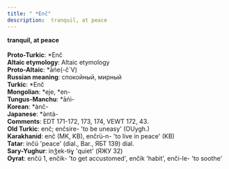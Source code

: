 ```yaml
---
title: " *Enč"
description:  tranquil, at peace
---
```

<strong> tranquil, at peace</strong><br><br>
<strong>Proto-Turkic</strong>:  *Enč<br>
<strong>Altaic etymology</strong>:  Altaic etymology<br>
<strong> Proto-Altaic</strong>:  *ā̀ńe(-č`V)<br>
<strong>Russian meaning</strong>:  спокойный, мирный<br>
<strong>Turkic</strong>:  *Enč<br>
<strong>Mongolian</strong>:  *eje, *en-<br>
<strong>Tungus-Manchu</strong>:  *āńi-<br>
<strong>Korean</strong>:  *ànč-<br>
<strong>Japanese</strong>:  *ǝ̀ntà-<br>
<strong>Comments</strong>:  EDT 171-172, 173, 174, VEWT 172, 43.<br>
<strong>Old Turkic</strong>:  enč; enčsire- 'to be uneasy' (OUygh.)<br>
<strong>Karakhanid</strong>:  enč (MK, KB), enčrü-n- 'to live in peace' (KB)<br>
<strong>Tatar</strong>:  inčü 'peace' (dial., Bar., ЯБТ 139) dial.<br>
<strong>Sary-Yughur</strong>:  inǯek-tɨɣ 'quiet' (ЯЖУ 32)<br>
<strong>Oyrat</strong>:  enčü 1, enčik- 'to get accustomed', enčik 'habit', enči-le- 'to soothe'<br>


